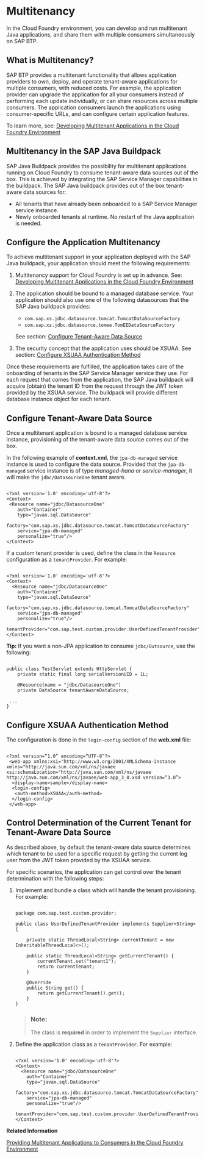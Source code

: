 <!-- loiob64817756fdd42feb5fb07e1a153f6e0 -->

# Multitenancy

In the Cloud Foundry environment, you can develop and run multitenant Java applications, and share them with multiple consumers simultaneously on SAP BTP.



<a name="loiob64817756fdd42feb5fb07e1a153f6e0__section_rss_gp2_rnb"/>

## What is Multitenancy?

SAP BTP provides a multitenant functionality that allows application providers to own, deploy, and operate tenant-aware applications for multiple consumers, with reduced costs. For example, the application provider can upgrade the application for all your consumers instead of performing each update individually, or can share resources across multiple consumers. The application consumers launch the applications using consumer-specific URLs, and can configure certain application features.

To learn more, see: [Developing Multitenant Applications in the Cloud Foundry Environment](developing-multitenant-applications-in-the-cloud-foundry-environment-5e8a2b7.md)



<a name="loiob64817756fdd42feb5fb07e1a153f6e0__section_hnd_hsm_qsb"/>

## Multitenancy in the SAP Java Buildpack

SAP Java Buildpack provides the possibility for multitenant applications running on Cloud Foundry to consume tenant-aware data sources out of the box. This is achieved by integrating the SAP Service Manager capabilities in the buildpack. The SAP Java buildpack provides out of the box tenant-aware data sources for:

-   All tenants that have already been onboarded to a SAP Service Manager service instance.
-   Newly onboarded tenants at runtime. No restart of the Java application is needed.



<a name="loiob64817756fdd42feb5fb07e1a153f6e0__section_hgv_btm_qsb"/>

## Configure the Application Multitenancy

To achieve multitenant support in your application deployed with the SAP Java buildpack, your application should meet the following requirements:

1.  Multitenancy support for Cloud Foundry is set up in advance. See: [Developing Multitenant Applications in the Cloud Foundry Environment](developing-multitenant-applications-in-the-cloud-foundry-environment-5e8a2b7.md)

2.  The application should be bound to a managed database service. Your application should also use one of the following datasources that the SAP Java buildpack provides:

    -   `com.sap.xs.jdbc.datasource.tomcat.TomcatDataSourceFactory`
    -   `com.sap.xs.jdbc.datasource.tomee.TomEEDataSourceFactory`

    See section: [Configure Tenant-Aware Data Source](multitenancy-b648177.md#loiob64817756fdd42feb5fb07e1a153f6e0__section_tenant_aware_datasource)

3.  The security concept that the application uses should be XSUAA. See section: [Configure XSUAA Authentication Method](multitenancy-b648177.md#loiob64817756fdd42feb5fb07e1a153f6e0__section_xsuaa_auth_method)


Once these requirements are fulfilled, the application takes care of the onboarding of tenants in the SAP Service Manager service they use. For each request that comes from the application, the SAP Java buildpack will acquire \(obtain\) the tenant ID from the request through the JWT token provided by the XSUAA service. The buildpack will provide different database instance object for each tenant.



<a name="loiob64817756fdd42feb5fb07e1a153f6e0__section_tenant_aware_datasource"/>

## Configure Tenant-Aware Data Source

Once a multitenant application is bound to a managed database service instance, provisioning of the tenant-aware data source comes out of the box.

In the following example of **context.xml**, the `jpa-db-managed` service instance is used to configure the data source. Provided that the `jpa-db-managed` service instance is of type *managed-hana* or *service-manager*, it will make the `jdbc/DatasourceOne` tenant aware.

```

<?xml version='1.0' encoding='utf-8'?>
<Context>
 <Resource name="jdbc/DatasourceOne"
    auth="Container"
    type="javax.sql.DataSource"
    factory="com.sap.xs.jdbc.datasource.tomcat.TomcatDataSourceFactory"
    service="jpa-db-managed"
    personalize="true"/>
</Context>
```

If a custom tenant provider is used, define the class in the `Resource` configuration as a `tenantProvider`. For example:

```

<?xml version='1.0' encoding='utf-8'?>
<Context>
  <Resource name="jdbc/DatasourceOne"
    auth="Container"
    type="javax.sql.DataSource"
    factory="com.sap.xs.jdbc.datasource.tomcat.TomcatDataSourceFactory"
    service="jpa-db-managed"
    personalize="true"/>
    tenantProvider="com.sap.test.custom.provider.UserDefinedTenantProvider"/>
</Context>
```

**Tip:** If you want a non-JPA application to consume `jdbc/Outsource`, use the following:

```

public class TestServlet extends HttpServlet {
	private static final long serialVersionUID = 1L;

	@Resource(name = "jdbc/DatasourceOne")
	private DataSource tenantAwareDataSource;

 ...
}
```



<a name="loiob64817756fdd42feb5fb07e1a153f6e0__section_xsuaa_auth_method"/>

## Configure XSUAA Authentication Method

The configuration is done in the `login-config` section of the **web.xml** file:

```

<?xml version=“1.0” encoding=“UTF-8”?>
 <web-app xmlns:xsi="http://www.w3.org/2001/XMLSchema-instance xmlns="http://java.sun.com/xml/ns/javaee xsi:schemaLocation="http://java.sun.com/xml/ns/javaee http://java.sun.com/xml/ns/javaee/web-app_3_0.xsd version=“3.0”>
  <display-name>sample</display-name>
  <login-config>
   <auth-method>XSUAA</auth-method>
  </login-config>
 </web-app>
```



<a name="loiob64817756fdd42feb5fb07e1a153f6e0__section_slt_r5m_qsb"/>

## Control Determination of the Current Tenant for Tenant-Aware Data Source

As described above, by default the tenant-aware data source determines which tenant to be used for a specific request by getting the current log user from the JWT token provided by the XSUAA service.

For specific scenarios, the application can get control over the tenant determination with the following steps:

1.  Implement and bundle a class which will handle the tenant provisioning. For example:

    ```
    
    package com.sap.test.custom.provider;
    
    public class UserDefinedTenantProvider implements Supplier<String> {
    
    	private static ThreadLocal<String> currentTenant = new InheritableThreadLocal<>();
    
    	public static ThreadLocal<String> getCurrentTenant() {
    		currentTenant.set("tenant1");
    		return currentTenant;
    	}
    
    	@Override
    	public String get() {
    		return getCurrentTenant().get();
    	}
    }
    ```

    > ### Note:  
    > The class is **required** in order to implement the `Supplier` interface.

2.  Define the application class as a `tenantProvider`. For example:

    ```
    
    <?xml version='1.0' encoding='utf-8'?>
    <Context>
      <Resource name="jdbc/DatasourceOne"
        auth="Container"
        type="javax.sql.DataSource"
        factory="com.sap.xs.jdbc.datasource.tomcat.TomcatDataSourceFactory"
        service="jpa-db-managed"
        personalize="true"/>
        tenantProvider="com.sap.test.custom.provider.UserDefinedTenantProvider"/>
    </Context>
    ```


**Related Information**  


[Providing Multitenant Applications to Consumers in the Cloud Foundry Environment](providing-multitenant-applications-to-consumers-in-the-cloud-foundry-environment-7a013f1.md "Once you have built a multitenant application in the Cloud Foundry environment using SAP BTP, you can then share the application with multiple consumers, such as business units in your organization.")

